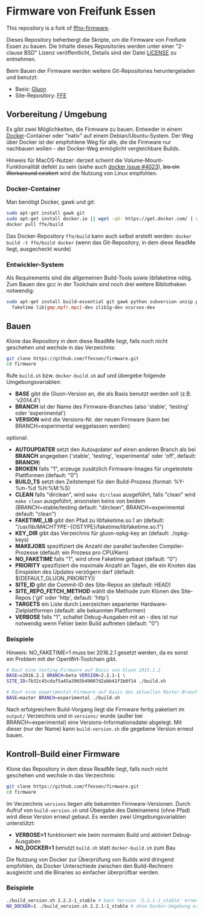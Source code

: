 # Firmware von Freifunk Essen

This repository is a fork of [ffho-firmware](https://git.c3pb.de/freifunk-pb/firmware).

Dieses Repository beherbergt die Skripte, um die Firmware von Freifunk Essen zu bauen.
Die Inhalte dieses Repositories werden unter einer "2-clause BSD" Lizenz veröffentlicht, Details sind der Datei [LICENSE](https://git.c3pb.de/freifunk-pb/firmware/blob/master/LICENSE) zu entnehmen.

Beim Bauen der Firmware werden weitere Git-Repositories heruntergeladen und benutzt:

* Basis: [Gluon](https://github.com/freifunk-gluon/gluon)
* Site-Repository: [FFE](https://github.com/FFEssen/site-ffe)

## Vorbereitung / Umgebung

Es gibt zwei Möglichkeiten, die Firmware zu bauen. Entweder in einem [Docker](https://www.docker.com)-Container
oder "nativ" auf einem Debian/Ubuntu-System. Der Weg über Docker ist der empfohlene Weg für alle, die die Firmware
nur nachbauen wollen - der Docker-Weg ermöglicht vergleichbare Builds.

Hinweis für MacOS-Nutzer: derzeit scheint die Volume-Mount-Funktionalität defekt zu sein (siehe auch [docker issue #4023](https://github.com/docker/docker/issues/4023)), ~~bis ein Workaround existiert~~ wird die Nutzung von Linux empfohlen.

### Docker-Container

Man benötigt Docker, gawk und git:
```bash
sudo apt-get install gawk git
sudo apt-get install docker.io || wget -qO- https://get.docker.com/ | sh
docker pull ffe/build
```

Das Docker-Repository `ffe/build` kann auch selbst erstellt werden: `docker build -t ffe/build docker` (wenn das Git-Repository, in dem diese ReadMe liegt, ausgecheckt wurde)

### Entwickler-System

Als Requirements sind die allgemeinen Build-Tools sowie libfaketime nötig. Zum Bauen des gcc in der Toolchain sind noch drei weitere Bibliotheken notwendig:
```bash
sudo apt-get install build-essential git gawk python subversion unzip p7zip-full \
  faketime lib{gmp,mpfr,mpc}-dev zlib1g-dev ncurses-dev
```

## Bauen

Klone das Repository in dem diese ReadMe liegt, falls noch nicht geschehen und wechsle in das Verzeichnis:
```bash
git clone https://github.com/ffessen/firmware.git
cd firmware
```

Rufe `build.sh` bzw. `docker-build.sh` auf und übergebe folgende Umgebungsvariablen:

* **BASE** gibt die Gluon-Version an, die als Basis benutzt werden soll (z.B. 'v2014.4')
* **BRANCH** ist der Name des Firmware-Branches (also 'stable', 'testing' oder 'experimental')
* **VERSION** wird die Versions-Nr. der neuen Firmware (kann bei BRANCH=experimental weggelassen werden)

optional:
* **AUTOUPDATER** setzt den Autoupdater auf einen anderen Branch als bei **BRANCH** angegeben ('stable', 'testing', 'experimental' oder 'off', default: **BRANCH**)
* **BROKEN** falls "1", erzeuge zusätzlich Firmware-Images für ungetestete Plattformen (default: "0")
* **BUILD_TS** setzt den Zeitstempel für den Build-Prozess (format: %Y-%m-%d %H:%M:%S)
* **CLEAN** falls "dirclean", wird `make dirclean` ausgeführt, falls "clean" wird `make clean` ausgeführt, ansonsten keins von beidem (BRANCH=stable/testing default: "dirclean", BRANCH=experimental default: "clean")
* **FAKETIME_LIB** gibt den Pfad zu libfaketime.so.1 an (default: "/usr/lib/${MACHTYPE}-${OSTYPE}/faketime/libfaketime.so.1")
* **KEY_DIR** gibt das Verzeichnis für gluon-opkg-key an (default: ./opkg-keys)
* **MAKEJOBS** spezifiziert die Anzahl der parallel laufenden Compiler-Prozesse (default: ein Prozess pro CPU/Kern)
* **NO_FAKETIME** falls "1", wird ohne Faketime gebaut (default: "0")
* **PRIORITY** spezifiziert die maximale Anzahl an Tagen, die ein Knoten das Einspielen des Updates verzögern darf (default: $(DEFAULT_GLUON_PRIORITY))
* **SITE_ID** gibt die Commit-ID des Site-Repos an (default: HEAD)
* **SITE_REPO_FETCH_METHOD** wählt die Methode zum Klonen des Site-Repos ('git' oder 'http', default: 'http')
* **TARGETS** ein Liste durch Leerzeichen separierter Hardware-Zielplattformen (default: alle bekannten Plattformen)
* **VERBOSE** falls "1", schaltet Debug-Ausgaben mit an - dies ist nur notwendig wenn Fehler beim Build auftreten (default: "0")


### Beispiele

Hinweis: NO_FAKETIME=1 muss bei 2016.2.1 gesetzt werden, da es sonst ein Problem mit der OpenWrt-Toolchain gibt.
```bash
# Baut eine testing-Firmware auf Basis von Gluon 2015.1.2
BASE=v2016.2.1 BRANCH=beta VERSION=2.2.1-1 \
SITE_ID=7b32c45cdaf5a45a3965b49087d2abb41f1b0f14 ./build.sh 

# Baut eine experimental-Firmware auf Basis des aktuellen Master-Branches (nur für Experten)
BASE=master BRANCH=experimental ./build.sh
```

Nach erfolgreichem Build-Vorgang liegt die Firmware fertig paketiert im `output/` Verzeichnis und in `versions/` wurde (außer bei BRANCH=experimental) eine Versions-Informationsdatei abgelegt. Mit dieser (nur der Name) kann `build-version.sh` die gegebene Version erneut bauen.


## Kontroll-Build einer Firmware

Klone das Repository in dem diese ReadMe liegt, falls noch nicht geschehen und wechsle in das Verzeichnis:
```bash
git clone https://github.com/ffessen/firmware.git
cd firmware
```

Im Verzeichnis `versions` liegen alle bekannten Firmware-Versionen. Durch Aufruf von `build-version.sh` und Übergabe des Dateinamens (ohne Pfad) wird diese Version erneut gebaut. Es werden zwei Umgebungsvariablen unterstützt:
* **VERBOSE=1** funktioniert wie beim normalen Build und aktiviert Debug-Ausgaben
* **NO_DOCKER=1** benutzt `build.sh` statt `docker-build.sh` zum Bau

Die Nutzung von Docker zur Überprüfung von Builds wird dringend empfohlen, da Docker Unterschiede zwischen den Build-Rechnern ausgleicht und die Binaries so einfacher überprüfbar werden.

### Beispiele

```bash
./build_version.sh 2.2.2-1_stable # baut Version '2.2.1-1_stable' erneut
NO_DOCKER=1 ./build_version.sh 2.2.1-1_stable # ohne Docker-Umgebung erneut bauen
```
